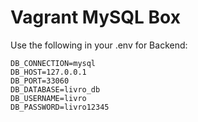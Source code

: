 # Vagrant MySQL Box

Use the following in your .env for Backend:

```
DB_CONNECTION=mysql
DB_HOST=127.0.0.1
DB_PORT=33060
DB_DATABASE=livro_db
DB_USERNAME=livro
DB_PASSWORD=livro12345
```